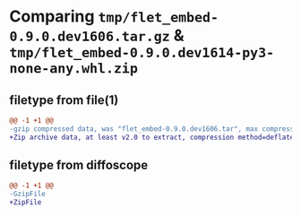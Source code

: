 # Comparing `tmp/flet_embed-0.9.0.dev1606.tar.gz` & `tmp/flet_embed-0.9.0.dev1614-py3-none-any.whl.zip`

## filetype from file(1)

```diff
@@ -1 +1 @@
-gzip compressed data, was "flet_embed-0.9.0.dev1606.tar", max compression
+Zip archive data, at least v2.0 to extract, compression method=deflate
```

## filetype from diffoscope

```diff
@@ -1 +1 @@
-GzipFile
+ZipFile
```

